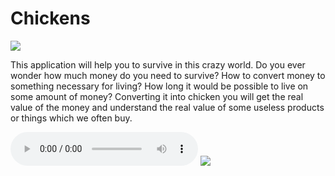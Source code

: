 # Chickens

<img src="https://github.com/sashakid/Chickens/blob/master/chicken.png">

This application will help you to survive in this crazy world. Do you ever wonder how much money do you need to survive? How to convert money to something necessary for living? How long it would be possible to live on some amount of money? Converting it into chicken you will get the real value of the money and understand the real value of some useless products or things which we often buy.

<audio src="https://github.com/sashakid/Chickens/blob/master/cab_calloway_a_chicken_aint_nothin_but_a_bird.mp3" controls preload></audio>
<img src="https://github.com/sashakid/Chickens/blob/master/screenshot.PNG">
